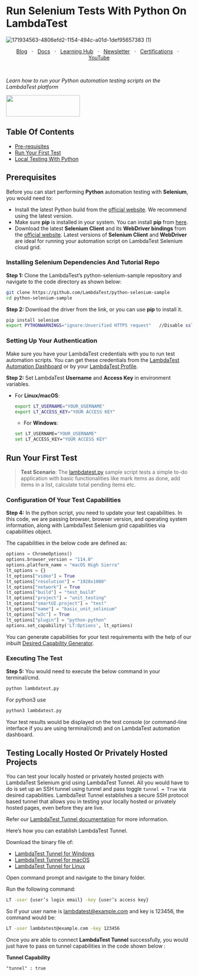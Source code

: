 # Run Selenium Tests With Python On LambdaTest

![171934563-4806efd2-1154-494c-a01d-1def95657383 (1)](https://user-images.githubusercontent.com/70570645/172273386-fa9606ac-3e63-4b2e-8978-3142add3e038.png)


<p align="center">
  <a href="https://www.lambdatest.com/blog/?utm_source=github&utm_medium=repo&utm_campaign=python-selenium-sample" target="_bank">Blog</a>
  &nbsp; &#8901; &nbsp;
  <a href="https://www.lambdatest.com/support/docs/?utm_source=github&utm_medium=repo&utm_campaign=python-selenium-sample" target="_bank">Docs</a>
  &nbsp; &#8901; &nbsp;
  <a href="https://www.lambdatest.com/learning-hub/?utm_source=github&utm_medium=repo&utm_campaign=python-selenium-sample" target="_bank">Learning Hub</a>
  &nbsp; &#8901; &nbsp;
  <a href="https://www.lambdatest.com/newsletter/?utm_source=github&utm_medium=repo&utm_campaign=python-selenium-sample" target="_bank">Newsletter</a>
  &nbsp; &#8901; &nbsp;
  <a href="https://www.lambdatest.com/certifications/?utm_source=github&utm_medium=repo&utm_campaign=python-selenium-sample" target="_bank">Certifications</a>
  &nbsp; &#8901; &nbsp;
  <a href="https://www.youtube.com/c/LambdaTest" target="_bank">YouTube</a>
</p>
&emsp;
&emsp;
&emsp;

*Learn how to run your Python automation testing scripts on the LambdaTest platform*

[<img height="58" width="200" src="https://user-images.githubusercontent.com/70570645/171866795-52c11b49-0728-4229-b073-4b704209ddde.png">](https://accounts.lambdatest.com/register)


## Table Of Contents

* [Pre-requisites](#pre-requisites)
* [Run Your First Test](#run-your-first-test)
* [Local Testing With Python](#testing-locally-hosted-or-privately-hosted-projects)

## Prerequisites

Before you can start performing **Python** automation testing with **Selenium**, you would need to:

* Install the latest Python build from the [official website](https://www.python.org/downloads/). We recommend using the latest version.
* Make sure **pip** is installed in your system. You can install **pip** from [here](https://pip.pypa.io/en/stable/installation/).
* Download the latest **Selenium Client** and its **WebDriver bindings** from the [official website](https://www.selenium.dev/downloads/). Latest versions of **Selenium Client** and **WebDriver** are ideal for running your automation script on LambdaTest Selenium cloud grid.

### Installing Selenium Dependencies And Tutorial Repo

**Step 1:** Clone the LambdaTest’s python-selenium-sample repository and navigate to the code directory as shown below:

```bash
git clone https://github.com/LambdaTest/python-selenium-sample
cd python-selenium-sample
```

**Step 2:** Download the driver from the link, or you can use **pip** to install it.
```bash
pip install selenium
export PYTHONWARNINGS="ignore:Unverified HTTPS request"   //Disable ssl warning
```

### Setting Up Your Authentication

Make sure you have your LambdaTest credentials with you to run test automation scripts. You can get these credentials from the [LambdaTest Automation Dashboard](https://automation.lambdatest.com/build/?utm_source=github&utm_medium=repo&utm_campaign=python-selenium-sample) or by your [LambdaTest Profile](https://accounts.lambdatest.com/login/?utm_source=github&utm_medium=repo&utm_campaign=python-selenium-sample).

**Step 2:** Set LambdaTest **Username** and **Access Key** in environment variables.

* For **Linux/macOS**:
  
  ```bash
  export LT_USERNAME="YOUR_USERNAME" 
  export LT_ACCESS_KEY="YOUR ACCESS KEY"
  ```
  * For **Windows**:
  ```bash
  set LT_USERNAME="YOUR_USERNAME" 
  set LT_ACCESS_KEY="YOUR ACCESS KEY"
  ```

## Run Your First Test

>**Test Scenario**: The [lambdatest.py](https://github.com/LambdaTest/python-selenium-sample/blob/master/lambdatest.py) sample script tests a simple to-do application with basic functionalities like mark items as done, add items in a list, calculate total pending items etc.

### Configuration Of Your Test Capabilities

**Step 4:** In the python script, you need to update your test capabilities. In this code, we are passing browser, browser version, and operating system information, along with LambdaTest Selenium grid capabilities via capabilities object. 

The capabilities in the below code are defined as:

```python
options = ChromeOptions()
options.browser_version = "114.0"
options.platform_name = "macOS High Sierra"
lt_options = {}
lt_options["video"] = True
lt_options["resolution"] = "1920x1080"
lt_options["network"] = True
lt_options["build"] = "test_build"
lt_options["project"] = "unit_testing"
lt_options["smartUI.project"] = "test"
lt_options["name"] = "basic_unit_selinium"
lt_options["w3c"] = True
lt_options["plugin"] = "python-python"
options.set_capability('LT:Options', lt_options)
```
You can generate capabilities for your test requirements with the help of our inbuilt [Desired Capability Generator](https://www.lambdatest.com/capabilities-generator/?utm_source=github&utm_medium=repo&utm_campaign=python-selenium-sample).

### Executing The Test

**Step 5:** You would need to execute the below command in your terminal/cmd.

```bash
python lambdatest.py
```
For python3 use
```bash
python3 lambdatest.py
```

Your test results would be displayed on the test console (or command-line interface if you are using terminal/cmd) and on LambdaTest automation dashboard. 


## Testing Locally Hosted Or Privately Hosted Projects

You can test your locally hosted or privately hosted projects with LambdaTest Selenium grid using LambdaTest Tunnel. All you would have to do is set up an SSH tunnel using tunnel and pass toggle `tunnel = True` via desired capabilities. LambdaTest Tunnel establishes a secure SSH protocol based tunnel that allows you in testing your locally hosted or privately hosted pages, even before they are live.

Refer our [LambdaTest Tunnel documentation](https://www.lambdatest.com/support/docs/testing-locally-hosted-pages/) for more information.

Here’s how you can establish LambdaTest Tunnel.

Download the binary file of:
* [LambdaTest Tunnel for Windows](https://downloads.lambdatest.com/tunnel/v3/windows/64bit/LT_Windows.zip)
* [LambdaTest Tunnel for macOS](https://downloads.lambdatest.com/tunnel/v3/mac/64bit/LT_Mac.zip)
* [LambdaTest Tunnel for Linux](https://downloads.lambdatest.com/tunnel/v3/linux/64bit/LT_Linux.zip)

Open command prompt and navigate to the binary folder.

Run the following command:

```bash
LT -user {user’s login email} -key {user’s access key}
```
So if your user name is lambdatest@example.com and key is 123456, the command would be:

```bash
LT -user lambdatest@example.com -key 123456
```
Once you are able to connect **LambdaTest Tunnel** successfully, you would just have to pass on tunnel capabilities in the code shown below :

**Tunnel Capability**

```
"tunnel" : true
```



